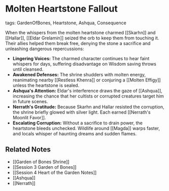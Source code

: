 # Molten Heartstone Fallout

tags: GardenOfBones, Heartstone, Ashqua, Consequence

When the whispers from the molten heartstone charmed [[Skarhn]] and [[Hallar]], [[Eldar Grelamin]] seized the orb to keep them from touching it. Their allies helped them break free, denying the stone a sacrifice and unleashing dangerous repercussions:

- **Lingering Voices:** The charmed character continues to hear faint whispers for days, suffering disadvantage on Wisdom saving throws until cleansed.
- **Awakened Defenses:** The shrine shudders with molten energy, reanimating nearby [[Restless Khenra]] or conjuring a [[Molten Effigy]] unless the heartstone is sealed.
- **Ashqua's Attention:** Eldar's interference draws the gaze of [[Ashqua]], increasing the chance that her cultists or corrupted creatures target him in future scenes.
- **Nerrath's Gratitude:** Because Skarhn and Hallar resisted the corruption, the shrine briefly glowed with silver light. Each earned [[Nerrath's Moonlit Favor]].
- **Escalating Corruption:** Without a sacrifice to drain power, the heartstone bleeds unchecked. Wildlife around [[Magda]] warps faster, and locals whisper of haunting dreams and sudden flames.

## Related Notes
- [[Garden of Bones Shrine]]
- [[Session 3 Garden of Bones]]
- [[Session 4 Heart of the Garden Notes]]
- [[Ashqua]]
- [[Nerrath]]
